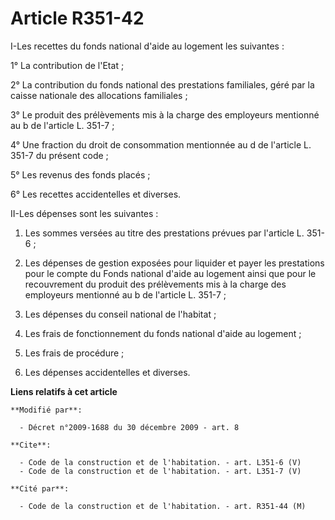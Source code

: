 # Article R351-42

I-Les recettes du fonds national d'aide au logement les suivantes : 

1° La contribution de l'Etat ; 

2° La contribution du fonds national des prestations familiales, géré par la caisse nationale des allocations familiales ; 

3° Le produit des prélèvements mis à la charge des employeurs mentionné au b de l'article L. 351-7 ; 

4° Une fraction du droit de consommation mentionnée au d de l'article L. 351-7 du présent code ; 

5° Les revenus des fonds placés ; 

6° Les recettes accidentelles et diverses. 

II-Les dépenses sont les suivantes : 

1. Les sommes versées au titre des prestations prévues par l'article L. 351-6 ; 

2. Les dépenses de gestion exposées pour liquider et payer les prestations pour le compte du Fonds national d'aide au
logement ainsi que pour le recouvrement du produit des prélèvements mis à la charge des employeurs mentionné au b de
l'article L. 351-7 ; 

3. Les dépenses du conseil national de l'habitat ; 

4. Les frais de fonctionnement du fonds national d'aide au logement ; 

5. Les frais de procédure ; 

6. Les dépenses accidentelles et diverses.

**Liens relatifs à cet article**

	**Modifié par**:

	  - Décret n°2009-1688 du 30 décembre 2009 - art. 8

	**Cite**:

	  - Code de la construction et de l'habitation. - art. L351-6 (V)
	  - Code de la construction et de l'habitation. - art. L351-7 (V)

	**Cité par**:

	  - Code de la construction et de l'habitation. - art. R351-44 (M)
